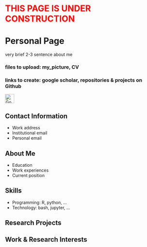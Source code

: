 # <span style="color:red">THIS PAGE IS UNDER CONSTRUCTION</span>

# Personal Page

very brief 2-3 sentence about me

### files to upload: my_picture, CV
### links to create: google scholar, repositories & projects on Github


<a href="https://scholar.google.com/citations?hl=en&user=LNzh6TwAAAAJ&view_op=list_works&sortby=pubdate">
  <img src="https://static-00.iconduck.com/assets.00/google-scholar-icon-1024x1024-052lrrku.png" alt="Google Scholar" width="30"/>
</a>

## Contact Information
- Work address
- Institutional email
- Personal email

## About Me
- Education
- Work experiences
- Current position

## Skills
- Programming: R, python, ...
- Technology: bash, jupyter, ...

## Research Projects

## Work & Research Interests
